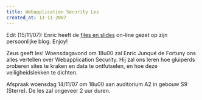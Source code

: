 ```yaml
---
title: Webapplication Security Les
created_at: 13-11-2007
---
```


Edit (15/11/07): Enric heeft de [files en slides](https://ciri.be/blog/?p=26) on-line gezet op zijn persoonlijke blog. Enjoy!

Zeus geeft les! Woensdagavond om 18u00 zal Enric Junqué de Fortuny ons
alles vertellen over Webapplication Security. Hij zal ons leren hoe gluiperds proberen sites te kraken en data te ontfutselen, en hoe deze veiligheidslekken te dichten.

Afspraak woensdag 14/11/07 om 18u00 aan auditorium A2 in gebouw S9 (Sterre). De les zal ongeveer 2 uur duren.
